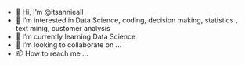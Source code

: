 - 👋 Hi, I’m @itsannieall
- 👀 I’m interested in Data Science, coding, decision making, statistics , text minig, customer analysis
- 🌱 I’m currently learning Data Science 
- 💞️ I’m looking to collaborate on ...
- 📫 How to reach me ...

<!---
itsannieall/itsannieall is a ✨ special ✨ repository because its `README.md` (this file) appears on your GitHub profile.
You can click the Preview link to take a look at your changes.
--->
